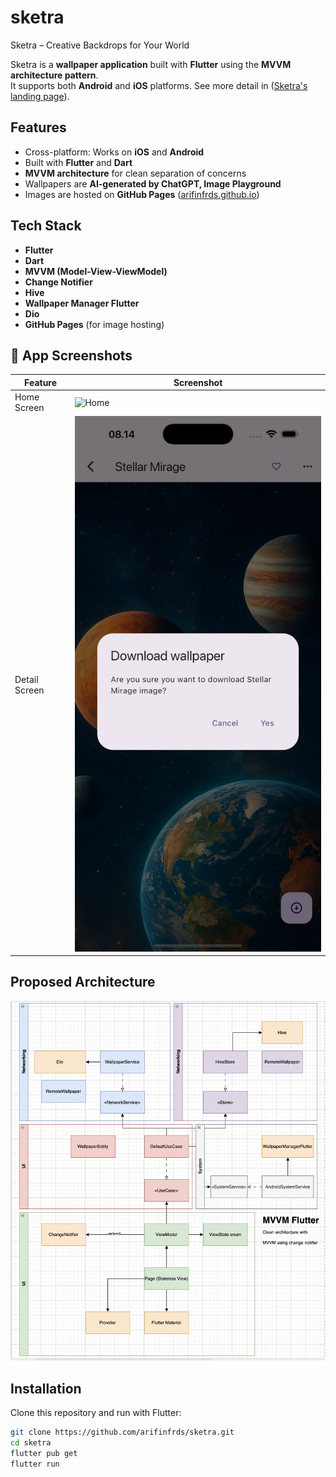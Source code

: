 # sketra 

Sketra – Creative Backdrops for Your World

Sketra is a **wallpaper application** built with **Flutter** using the **MVVM architecture pattern**.  
It supports both **Android** and **iOS** platforms. See more detail in ([Sketra's landing page](https://arifinfrds.github.io/my-apps/sketra/index.html)).

## Features
- Cross-platform: Works on **iOS** and **Android**  
- Built with **Flutter** and **Dart**  
- **MVVM architecture** for clean separation of concerns  
- Wallpapers are **AI-generated by ChatGPT, Image Playground**  
- Images are hosted on **GitHub Pages** ([arifinfrds.github.io](https://arifinfrds.github.io))  

## Tech Stack
- **Flutter**  
- **Dart**  
- **MVVM (Model-View-ViewModel)**  
- **Change Notifier**  
- **Hive**  
- **Wallpaper Manager Flutter**  
- **Dio**  
- **GitHub Pages** (for image hosting)  

## 📱 App Screenshots

| **Feature**         | **Screenshot**         |
|---------------------|------------------------|
| Home Screen         | ![Home](readme_assets/sketra-home.png) |
| Detail Screen       | ![Detail](readme_assets/sketra-detail.png) |


## Proposed Architecture
![Proposed Architecture](readme_assets/proposed-architecture.png)

## Installation
Clone this repository and run with Flutter:
```bash
git clone https://github.com/arifinfrds/sketra.git
cd sketra
flutter pub get
flutter run
